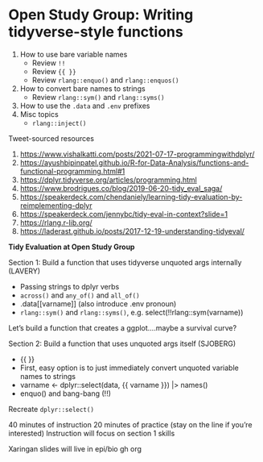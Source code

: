 # Open Study Group: Writing tidyverse-style functions

1. How to use bare variable names
    - Review `!!`
    - Review `{{ }}`
    - Review `rlang::enquo()` and `rlang::enquos()`
2. How to convert bare names to strings
    - Review `rlang::sym()` and `rlang::syms()`
3. How to use the `.data` and `.env` prefixes
4. Misc topics
    - `rlang::inject()`
   
Tweet-sourced resources
1. https://www.vishalkatti.com/posts/2021-07-17-programmingwithdplyr/
2. https://ayushbipinpatel.github.io/R-for-Data-Analysis/functions-and-functional-programming.html#1
3. https://dplyr.tidyverse.org/articles/programming.html
4. https://www.brodrigues.co/blog/2019-06-20-tidy_eval_saga/
5. https://speakerdeck.com/chendaniely/learning-tidy-evaluation-by-reimplementing-dplyr
6. https://speakerdeck.com/jennybc/tidy-eval-in-context?slide=1
7. https://rlang.r-lib.org/
8. https://laderast.github.io/posts/2017-12-19-understanding-tidyeval/


**Tidy Evaluation at Open Study Group**

Section 1: Build a function that uses tidyverse unquoted args internally (LAVERY)
  - Passing strings to dplyr verbs
  - `across()` and `any_of()` and `all_of()`
  - .data[[varname]] (also introduce .env pronoun)
  - `rlang::sym()`  and `rlang::syms()`, e.g. select(!!rlang::sym(varname))

  Let’s build a function that creates a ggplot….maybe a survival curve?

Section 2: Build a function that uses unquoted args itself (SJOBERG)
  - {{ }}
  - First, easy option is to just immediately convert unquoted variable names to strings
  - varname <- dplyr::select(data, {{ varname }}) |> names()
  - enquo() and bang-bang (!!)

  Recreate `dplyr::select()`

40 minutes of instruction
20 minutes of practice (stay on the line if you’re interested)
Instruction will focus on section 1 skills

Xaringan slides will live in epi/bio gh org
